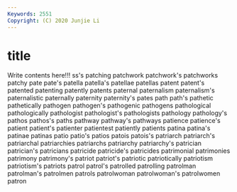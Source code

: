 ```yaml
---
Keywords: 2551
Copyright: (C) 2020 Junjie Li
---
```


# title

Write contents here!!!
ss's 
patching 
patchwork 
patchwork's
patchworks 
patchy 
pate 
pate's 
patella 
patella's 
patellae 
patellas 
patent 
patent's
patented 
patenting 
patently 
patents 
paternal 
paternalism 
paternalism's 
paternalistic 
paternally 
paternity
paternity's 
pates 
path 
path's 
pathetic 
pathetically 
pathogen 
pathogen's 
pathogenic 
pathogens
pathological 
pathologically 
pathologist 
pathologist's 
pathologists 
pathology 
pathology's 
pathos 
pathos's 
paths
pathway 
pathway's 
pathways 
patience 
patience's 
patient 
patient's 
patienter 
patientest 
patiently
patients 
patina 
patina's 
patinae 
patinas 
patio 
patio's 
patios 
patois 
patois's
patriarch 
patriarch's 
patriarchal 
patriarchies 
patriarchs 
patriarchy 
patriarchy's 
patrician 
patrician's 
patricians
patricide 
patricide's 
patricides 
patrimonial 
patrimonies 
patrimony 
patrimony's 
patriot 
patriot's 
patriotic
patriotically 
patriotism 
patriotism's 
patriots 
patrol 
patrol's 
patrolled 
patrolling 
patrolman 
patrolman's
patrolmen 
patrols 
patrolwoman 
patrolwoman's 
patrolwomen 
patron 
